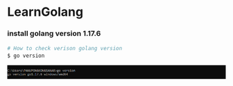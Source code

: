 # LearnGolang
### install golang version 1.17.6
``` bash
# How to check verison golang version
$ go version
```
![go_version](https://github.com/panupng26/LearnGolang/blob/main/pctest.PNG?raw=true)
